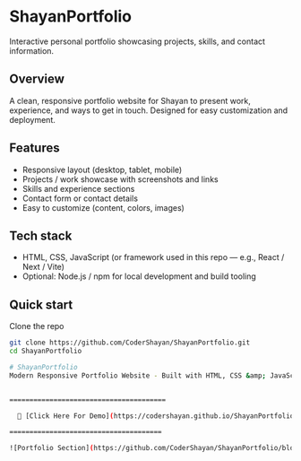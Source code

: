 # ShayanPortfolio

Interactive personal portfolio showcasing projects, skills, and contact information.

## Overview
A clean, responsive portfolio website for Shayan to present work, experience, and ways to get in touch. Designed for easy customization and deployment.

## Features
- Responsive layout (desktop, tablet, mobile)
- Projects / work showcase with screenshots and links
- Skills and experience sections
- Contact form or contact details
- Easy to customize (content, colors, images)

## Tech stack
- HTML, CSS, JavaScript (or framework used in this repo — e.g., React / Next / Vite)
- Optional: Node.js / npm for local development and build tooling

## Quick start

Clone the repo
```bash
git clone https://github.com/CoderShayan/ShayanPortfolio.git
cd ShayanPortfolio

# ShayanPortfolio
Modern Responsive Portfolio Website - Built with HTML, CSS &amp; JavaScript. Features smooth animations, contact forms, project showcase, skills section and fully responsive design. Perfect for developers to showcase their work.


=======================================

  🔗 [Click Here For Demo](https://codershayan.github.io/ShayanPortfolio/)

======================================

![Portfolio Section](https://github.com/CoderShayan/ShayanPortfolio/blob/84a7cacb34e8466696c516aeda31d619435d75a4/Hero.png)
